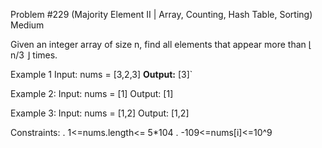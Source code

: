 Problem #229 (Majority Element II | Array, Counting, Hash Table, Sorting)
Medium

Given an integer array of size n, find all elements that appear more than ⌊ n/3 ⌋ times.

Example 1
Input: nums = [3,2,3] **Output:** [3]`

Example 2:
Input: nums = [1]
Output: [1]

Example 3:
Input: nums = [1,2]
Output: [1,2]

Constraints:
. 1<=nums.length<= 5*104
. -109<=nums[i]<=10^9